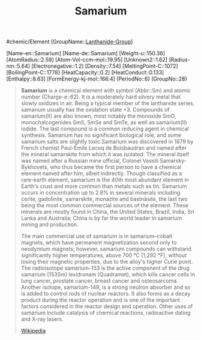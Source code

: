 ﻿---
title: "Samarium"
type: Element

SpocWebEntityId: 21958
---

#chemic/Element 
[GroupName::[Lanthanide-Group](../Lanthanide-Group.md)]

[Name-en::Samarium]
[Name-de::Samarium]
[Weight-u::150.36]
[AtomRadius::2.59]
[Atom-Vol-ccm-mol::19.95]
[Unknown2::1.62]
[Radius-nm::5.64]
[Electronegative::1.2]
[Density::7.54]
[MeltingPoint-C::1072]
[BoilingPoint-C::1778]
[HeatCapacity::0.2]
[HeatConduct::0.133]
[Enthalpy::8.63]
[FormEnergy-kj-mol::166.4]
(PeriodNo::6)
(GroupNo::28)


> **Samarium** is a chemical element with symbol (Abbr::Sm) and atomic number (Charge-e::62). It is a moderately hard silvery metal that slowly oxidizes in air. Being a typical member of the lanthanide series, samarium usually has the oxidation state +3. Compounds of samarium(II) are also known, most notably the monoxide SmO, monochalcogenides SmS, SmSe and SmTe, as well as samarium(II) iodide. The last compound is a common reducing agent in chemical synthesis. Samarium has no significant biological role, and some samarium salts are slightly toxic.Samarium was discovered in 1879 by French chemist Paul-Émile Lecoq de Boisbaudran and named after the mineral samarskite from which it was isolated. The mineral itself was named after a Russian mine official, Colonel Vassili Samarsky-Bykhovets, who thus became the first person to have a chemical element named after him, albeit indirectly. Though classified as a rare-earth element, samarium is the 40th most abundant element in Earth's crust and more common than metals such as tin. Samarium occurs in concentration up to 2.8% in several minerals including cerite, gadolinite, samarskite, monazite and bastnäsite, the last two being the most common commercial sources of the element. These minerals are mostly found in China, the United States, Brazil, India, Sri Lanka and Australia; China is by far the world leader in samarium mining and production.
>
> The main commercial use of samarium is in samarium–cobalt magnets, which have permanent magnetization second only to neodymium magnets; however, samarium compounds can withstand significantly higher temperatures, above 700 °C (1,292 °F), without losing their magnetic properties, due to the alloy's higher Curie point. The radioisotope samarium-153 is the active component of the drug samarium (153Sm) lexidronam (Quadramet), which kills cancer cells in lung cancer, prostate cancer, breast cancer and osteosarcoma. Another isotope, samarium-149, is a strong neutron absorber and so is added to control rods of nuclear reactors. It also forms as a decay product during the reactor operation and is one of the important factors considered in the reactor design and operation. Other uses of samarium include catalysis of chemical reactions, radioactive dating and X-ray lasers.
>
> [Wikipedia](https://en.wikipedia.org/wiki/Samarium)